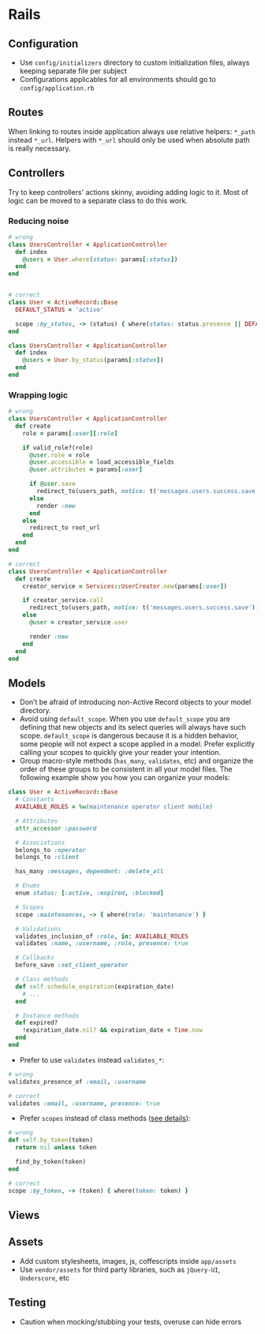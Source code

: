 Rails
=====

## Configuration

* Use `config/initializers` directory to custom initialization files, always keeping separate file per subject
* Configurations applicables for all environments should go to `config/application.rb`

## Routes

When linking to routes inside application always use relative helpers: `*_path` instead `*_url`. Helpers with `*_url` should only be used when absolute path is really necessary.

## Controllers

Try to keep controllers' actions skinny, avoiding adding logic to it. Most of logic can be moved to a separate class to do this work.

### Reducing noise

```ruby
# wrong
class UsersController < ApplicationController
  def index
    @users = User.where(status: params[:status])
  end
end


# correct
class User < ActiveRecord::Base
  DEFAULT_STATUS = 'active'

  scope :by_status, -> (status) { where(status: status.presence || DEFAULT_STATUS) }
end

class UsersController < ApplicationController
  def index
    @users = User.by_status(params[:status])
  end
end
```

### Wrapping logic

```ruby
# wrong
class UsersController < ApplicationController
  def create
    role = params[:user][:role]

    if valid_role?(role)
      @user.role = role
      @user.accessible = load_accessible_fields
      @user.attributes = params[:user]

      if @user.save
        redirect_to(users_path, notice: t('messages.users.success.save'))
      else
        render :new
      end
    else
      redirect_to root_url
    end
  end
end

# correct
class UsersController < ApplicationController
  def create
    creator_service = Services::UserCreator.new(params[:user])

    if creator_service.call
      redirect_to(users_path, notice: t('messages.users.success.save'))
    else
      @user = creator_service.user

      render :new
    end
  end
end
```

## Models

* Don’t be afraid of introducing non-Active Record objects to your model directory.
* Avoid using `default_scope`. When you use `default_scope` you are defining that new objects and its select queries will always have such scope. `default_scope` is dangerous because it is a hidden behavior, some people will not expect a scope applied in a model. Prefer explicitly calling your scopes to quickly give your reader your intention.
* Group macro-style methods (`has_many`, `validates`, etc) and organize the order of these groups to be consistent in all your model files. The following example show you how you can organize your models:

```ruby
class User < ActiveRecord::Base
  # Constants
  AVAILABLE_ROLES = %w(maintenance operator client mobile)

  # Attributes
  attr_accessor :password

  # Associations
  belongs_to :operator
  belongs_to :client

  has_many :messages, dependent: :delete_all

  # Enums
  enum status: [:active, :expired, :blocked]

  # Scopes
  scope :maintenances, -> { where(role: 'maintenance') }

  # Validations
  validates_inclusion_of :role, in: AVAILABLE_ROLES
  validates :name, :username, :role, presence: true

  # Callbacks
  before_save :set_client_operator

  # Class methods
  def self.schedule_expiration(expiration_date)
    # ...
  end

  # Instance methods
  def expired?
    !expiration_date.nil? && expiration_date < Time.now
  end
end
```

* Prefer to use `validates` instead `validates_*`:

```ruby
# wrong
validates_presence_of :email, :username

# correct
validates :email, :username, presence: true
```

* Prefer `scopes` instead of class methods ([see details](http://blog.plataformatec.com.br/2013/02/active-record-scopes-vs-class-methods/)):

```ruby
# wrong
def self.by_token(token)
  return nil unless token

  find_by_token(token)
end

# correct
scope :by_token, -> (token) { where(token: token) }
```

## Views

## Assets

* Add custom stylesheets, images, js, coffescripts inside `app/assets`
* Use `vendor/assets` for third party libraries, such as `jQuery-UI`, `Underscore`, etc

## Testing

* Caution when mocking/stubbing your tests, overuse can hide errors
